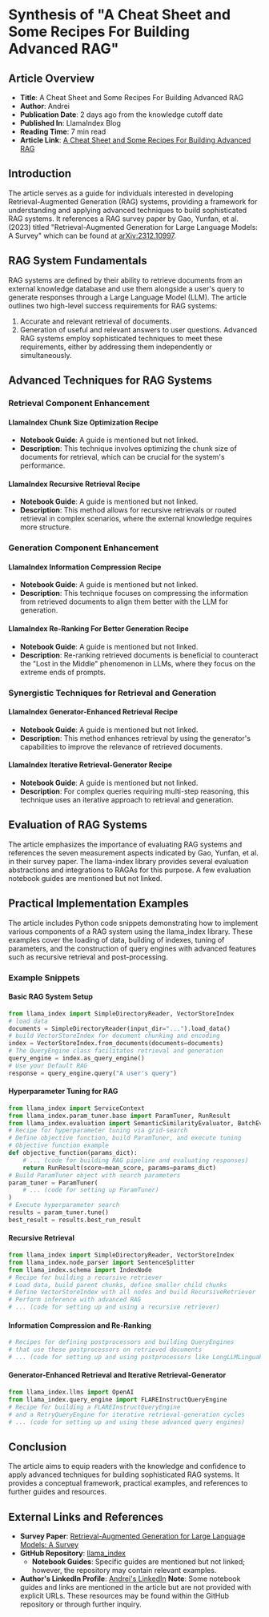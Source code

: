 # Synthesis of "A Cheat Sheet and Some Recipes For Building Advanced RAG"
## Article Overview
- **Title**: A Cheat Sheet and Some Recipes For Building Advanced RAG
- **Author**: Andrei
- **Publication Date**: 2 days ago from the knowledge cutoff date
- **Published In**: LlamaIndex Blog
- **Reading Time**: 7 min read
- **Article Link**: [A Cheat Sheet and Some Recipes For Building Advanced RAG](https://blog.llamaindex.ai/a-cheat-sheet-and-some-recipes-for-building-advanced-rag-803a9d94c41b)
## Introduction
The article serves as a guide for individuals interested in developing Retrieval-Augmented Generation (RAG) systems, providing a framework for understanding and applying advanced techniques to build sophisticated RAG systems. It references a RAG survey paper by Gao, Yunfan, et al. (2023) titled "Retrieval-Augmented Generation for Large Language Models: A Survey" which can be found at [arXiv:2312.10997](https://arxiv.org/pdf/2312.10997.pdf).
## RAG System Fundamentals
RAG systems are defined by their ability to retrieve documents from an external knowledge database and use them alongside a user's query to generate responses through a Large Language Model (LLM). The article outlines two high-level success requirements for RAG systems:
1. Accurate and relevant retrieval of documents.
2. Generation of useful and relevant answers to user questions.
Advanced RAG systems employ sophisticated techniques to meet these requirements, either by addressing them independently or simultaneously.
## Advanced Techniques for RAG Systems
### Retrieval Component Enhancement
#### LlamaIndex Chunk Size Optimization Recipe
- **Notebook Guide**: A guide is mentioned but not linked.
- **Description**: This technique involves optimizing the chunk size of documents for retrieval, which can be crucial for the system's performance.
#### LlamaIndex Recursive Retrieval Recipe
- **Notebook Guide**: A guide is mentioned but not linked.
- **Description**: This method allows for recursive retrievals or routed retrieval in complex scenarios, where the external knowledge requires more structure.
### Generation Component Enhancement
#### LlamaIndex Information Compression Recipe
- **Notebook Guide**: A guide is mentioned but not linked.
- **Description**: This technique focuses on compressing the information from retrieved documents to align them better with the LLM for generation.
#### LlamaIndex Re-Ranking For Better Generation Recipe
- **Notebook Guide**: A guide is mentioned but not linked.
- **Description**: Re-ranking retrieved documents is beneficial to counteract the "Lost in the Middle" phenomenon in LLMs, where they focus on the extreme ends of prompts.
### Synergistic Techniques for Retrieval and Generation
#### LlamaIndex Generator-Enhanced Retrieval Recipe
- **Notebook Guide**: A guide is mentioned but not linked.
- **Description**: This method enhances retrieval by using the generator's capabilities to improve the relevance of retrieved documents.
#### LlamaIndex Iterative Retrieval-Generator Recipe
- **Notebook Guide**: A guide is mentioned but not linked.
- **Description**: For complex queries requiring multi-step reasoning, this technique uses an iterative approach to retrieval and generation.
## Evaluation of RAG Systems
The article emphasizes the importance of evaluating RAG systems and references the seven measurement aspects indicated by Gao, Yunfan, et al. in their survey paper. The llama-index library provides several evaluation abstractions and integrations to RAGAs for this purpose. A few evaluation notebook guides are mentioned but not linked.
## Practical Implementation Examples
The article includes Python code snippets demonstrating how to implement various components of a RAG system using the llama_index library. These examples cover the loading of data, building of indexes, tuning of parameters, and the construction of query engines with advanced features such as recursive retrieval and post-processing.
### Example Snippets
#### Basic RAG System Setup
```python
from llama_index import SimpleDirectoryReader, VectorStoreIndex
# load data
documents = SimpleDirectoryReader(input_dir="...").load_data()
# build VectorStoreIndex for document chunking and encoding
index = VectorStoreIndex.from_documents(documents=documents)
# The QueryEngine class facilitates retrieval and generation
query_engine = index.as_query_engine()
# Use your Default RAG
response = query_engine.query("A user's query")
```
#### Hyperparameter Tuning for RAG
```python
from llama_index import ServiceContext
from llama_index.param_tuner.base import ParamTuner, RunResult
from llama_index.evaluation import SemanticSimilarityEvaluator, BatchEvalRunner
# Recipe for hyperparameter tuning via grid-search
# Define objective function, build ParamTuner, and execute tuning
# Objective function example
def objective_function(params_dict):
    # ... (code for building RAG pipeline and evaluating responses)
    return RunResult(score=mean_score, params=params_dict)
# Build ParamTuner object with search parameters
param_tuner = ParamTuner(
    # ... (code for setting up ParamTuner)
)
# Execute hyperparameter search
results = param_tuner.tune()
best_result = results.best_run_result
```
#### Recursive Retrieval
```python
from llama_index import SimpleDirectoryReader, VectorStoreIndex
from llama_index.node_parser import SentenceSplitter
from llama_index.schema import IndexNode
# Recipe for building a recursive retriever
# Load data, build parent chunks, define smaller child chunks
# Define VectorStoreIndex with all nodes and build RecursiveRetriever
# Perform inference with advanced RAG
# ... (code for setting up and using a recursive retriever)
```
#### Information Compression and Re-Ranking
```python
# Recipes for defining postprocessors and building QueryEngines
# that use these postprocessors on retrieved documents
# ... (code for setting up and using postprocessors like LongLLMLinguaPostprocessor and CohereRerank)
```
#### Generator-Enhanced Retrieval and Iterative Retrieval-Generator
```python
from llama_index.llms import OpenAI
from llama_index.query_engine import FLAREInstructQueryEngine
# Recipe for building a FLAREInstructQueryEngine
# and a RetryQueryEngine for iterative retrieval-generation cycles
# ... (code for setting up and using these advanced query engines)
```
## Conclusion
The article aims to equip readers with the knowledge and confidence to apply advanced techniques for building sophisticated RAG systems. It provides a conceptual framework, practical examples, and references to further guides and resources.
## External Links and References
- **Survey Paper**: [Retrieval-Augmented Generation for Large Language Models: A Survey](https://arxiv.org/pdf/2312.10997.pdf)
- **GitHub Repository**: [llama_index](https://github.com/run-llama/llama_index)
  - **Notebook Guides**: Specific guides are mentioned but not linked; however, the repository may contain relevant examples.
- **Author's LinkedIn Profile**: [Andrei's LinkedIn](https://ca.linkedin.com/in/nerdai)
**Note**: Some notebook guides and links are mentioned in the article but are not provided with explicit URLs. These resources may be found within the GitHub repository or through further inquiry.